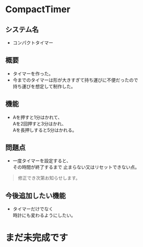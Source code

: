 # CompactTimer

## システム名
* コンパクトタイマー

## 概要
* タイマーを作った。
* 今までのタイマーは形が大きすぎて持ち運びに不便だったので<br>持ち運びを想定して制作した。

## 機能
* Aを押すと1分はかれて、
<br>Aを2回押すと3分はかれ、
<br>Aを長押しすると5分はかれる。

## 問題点
* 一度タイマーを設定すると、
<br>その時間が終了するまで
止まらない又はリセットできない点。
>修正でき次第お知らせします。

## 今後追加したい機能
* タイマーだけでなく
<br>時計にも変わるようにしたい。

# まだ未完成です
